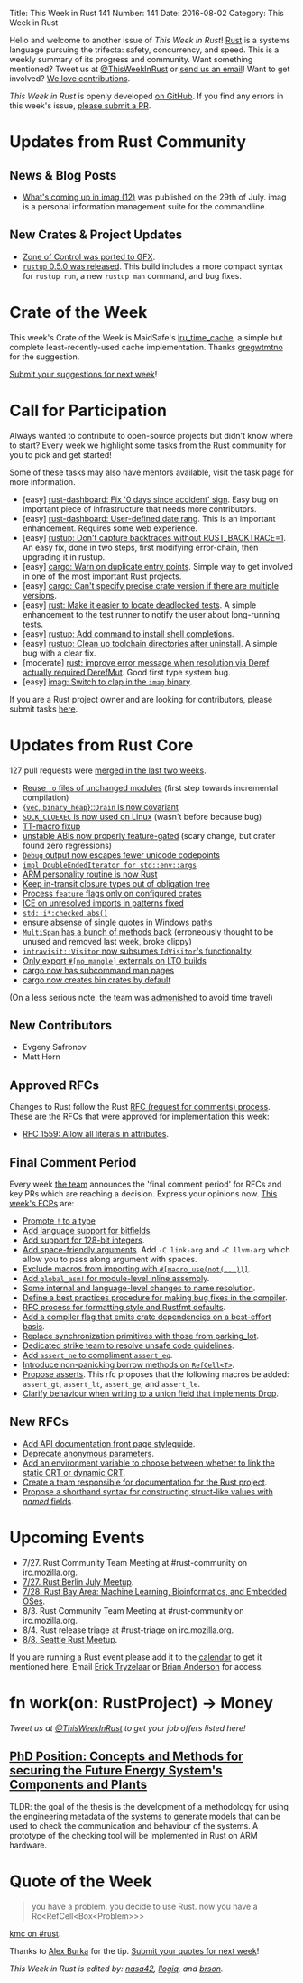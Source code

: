 Title: This Week in Rust 141
Number: 141
Date: 2016-08-02
Category: This Week in Rust

Hello and welcome to another issue of *This Week in Rust*!
[Rust](http://rust-lang.org) is a systems language pursuing the trifecta:
safety, concurrency, and speed. This is a weekly summary of its progress and
community. Want something mentioned? Tweet us at [@ThisWeekInRust](https://twitter.com/ThisWeekInRust) or [send us an
email](mailto:corey@octayn.net?subject=This%20Week%20in%20Rust%20Suggestion)!
Want to get involved? [We love
contributions](https://github.com/rust-lang/rust/blob/master/CONTRIBUTING.md).

*This Week in Rust* is openly developed [on GitHub](https://github.com/cmr/this-week-in-rust).
If you find any errors in this week's issue, [please submit a PR](https://github.com/cmr/this-week-in-rust/pulls).

# Updates from Rust Community

## News & Blog Posts

* [What's coming up in imag (12)](http://beyermatthias.de/blog/2016/07/29/what-s-coming-up-in-imag-12/)
  was published on the 29th of July. imag is a personal information
  management suite for the commandline.

## New Crates & Project Updates

* [Zone of Control was ported to GFX](https://github.com/ozkriff/zoc/issues/183).
* [`rustup` 0.5.0 was released](https://internals.rust-lang.org/t/beta-testing-rustup-rs/3316/149).
  This build includes a more compact syntax for `rustup run`, a new
  `rustup man` command, and bug fixes.

# Crate of the Week

This week's Crate of the Week is MaidSafe's [lru_time_cache](https://crates.io/crates/lru_time_cache), a simple but complete least-recently-used cache implementation. Thanks [gregwtmtno](https://users.rust-lang.org/users/gregwtmtno) for the suggestion.

[Submit your suggestions for next week][submit_crate]!

[submit_crate]: https://users.rust-lang.org/t/crate-of-the-week/2704

# Call for Participation

Always wanted to contribute to open-source projects but didn't know where to start?
Every week we highlight some tasks from the Rust community for you to pick and get started!

Some of these tasks may also have mentors available, visit the task page for more information.

* [easy] [rust-dashboard: Fix '0 days since accident' sign](https://github.com/dikaiosune/rust-dashboard/issues/71).
  Easy bug on important piece of infrastructure that needs more contributors.
* [easy] [rust-dashboard: User-defined date rang](https://github.com/dikaiosune/rust-dashboard/issues/26).
  This is an important enhancement. Requires some web experience.
* [easy] [rustup: Don't capture backtraces without RUST_BACKTRACE=1](https://github.com/rust-lang-nursery/rustup.rs/issues/591#issuecomment-236235677).
  An easy fix, done in two steps, first modifying error-chain, then upgrading it in rustup.
* [easy] [cargo: Warn on duplicate entry points](https://github.com/rust-lang/cargo/issues/2800).
  Simple way to get involved in one of the most important Rust projects.
* [easy] [cargo: Can't specify precise crate version if there are
  multiple versions](https://github.com/rust-lang/cargo/issues/2773).
* [easy] [rust: Make it easier to locate deadlocked
  tests](https://github.com/rust-lang/rust/issues/2873).  A simple
  enhancement to the test runner to notify the user about long-running
  tests.
* [easy] [rustup: Add command to install shell
  completions](https://github.com/rust-lang-nursery/rustup.rs/issues/387#issuecomment-234675568).
* [easy] [rustup: Clean up toolchain directories after
  uninstall](https://github.com/rust-lang-nursery/rustup.rs/issues/596#issuecomment-233716695).
  A simple bug with a clear fix.
* [moderate] [rust: improve error message when resolution via Deref
  actually required
  DerefMut](https://github.com/rust-lang/rust/issues/28419). Good
  first type system bug.
* [easy] [imag: Switch to clap in the `imag` binary](https://github.com/matthiasbeyer/imag/issues/566).

If you are a Rust project owner and are looking for contributors, please submit tasks [here][guidelines].

[guidelines]: https://users.rust-lang.org/t/twir-call-for-participation/4821

# Updates from Rust Core

127 pull requests were [merged in the last two weeks][merged].

[merged]: https://github.com/issues?q=is%3Apr+org%3Arust-lang+is%3Amerged+merged%3A2016-07-25..2016-08-01

* [Reuse `.o` files of unchanged modules](https://github.com/rust-lang/rust/pull/34956) (first step towards incremental compilation)
* [{`vec`, `binary_heap`}::`Drain` is now covariant](https://github.com/rust-lang/rust/pull/34951)
* [`SOCK_CLOEXEC` is now used on Linux](https://github.com/rust-lang/rust/pull/34946) (wasn't before because bug)
* [TT-macro fixup](https://github.com/rust-lang/rust/pull/34908)
* [unstable ABIs now properly feature-gated](https://github.com/rust-lang/rust/pull/34904) (scary change, but crater found zero regressions)
* [`Debug` output now escapes fewer unicode codepoints](https://github.com/rust-lang/rust/pull/34485)
* [`impl DoubleEndedIterator for std::env::args`](https://github.com/rust-lang/rust/pull/33312)
* [ARM personality routine is now Rust](https://github.com/rust-lang/rust/pull/35032)
* [Keep in-transit closure types out of obligation tree](https://github.com/rust-lang/rust/pull/34986)
* [Process `feature` flags only on configured crates](https://github.com/rust-lang/rust/pull/34969)
* [ICE on unresolved imports in patterns fixed](https://github.com/rust-lang/rust/pull/34963)
* [`std::i*:checked_abs()`](https://github.com/rust-lang/rust/pull/35058)
* [ensure absense of single quotes in Windows paths](https://github.com/rust-lang/rust/pull/35117)
* [`MultiSpan` has a bunch of methods back](https://github.com/rust-lang/rust/pull/35094) (erroneously thought to be unused and removed last week, broke clippy)
* [`intravisit::Visitor` now subsumes `IdVisitor`'s functionality](https://github.com/rust-lang/rust/pull/35090)
* [Only export `#[no_mangle]` externals on LTO builds](https://github.com/rust-lang/rust/pull/35069)
* [cargo now has subcommand man pages](https://github.com/rust-lang/cargo/pull/2918)
* [cargo now creates bin crates by default](https://github.com/rust-lang/cargo/pull/2921)

(On a less serious note, the team was [admonished](https://github.com/rust-lang/meeting-minutes/pull/18/files) to avoid time travel)

## New Contributors

* Evgeny Safronov
* Matt Horn

## Approved RFCs

Changes to Rust follow the Rust [RFC (request for comments)
process](https://github.com/rust-lang/rfcs#rust-rfcs). These
are the RFCs that were approved for implementation this week:

* [RFC 1559: Allow all literals in attributes](https://github.com/rust-lang/rfcs/pull/1559).

## Final Comment Period

Every week [the team](https://www.rust-lang.org/team.html) announces the
'final comment period' for RFCs and key PRs which are reaching a
decision. Express your opinions now. [This week's FCPs][fcp] are:

[fcp]: https://github.com/rust-lang/rfcs/labels/final-comment-period

* [Promote `!` to a type](https://github.com/rust-lang/rfcs/pull/1216)
* [Add language support for bitfields](https://github.com/rust-lang/rfcs/pull/1449).
* [Add support for 128-bit integers](https://github.com/rust-lang/rfcs/pull/1504).
* [Add space-friendly arguments](https://github.com/rust-lang/rfcs/pull/1509). Add `-C link-arg` and `-C llvm-arg` which allow you to pass along argument with spaces.
* [Exclude macros from importing with `#[macro_use(not(...))]`](https://github.com/rust-lang/rfcs/pull/1517).
* [Add `global_asm!` for module-level inline assembly](https://github.com/rust-lang/rfcs/pull/1548).
* [Some internal and language-level changes to name resolution](https://github.com/rust-lang/rfcs/pull/1560).
* [Define a best practices procedure for making bug fixes in the compiler](https://github.com/rust-lang/rfcs/pull/1589).
* [RFC process for formatting style and Rustfmt defaults](https://github.com/rust-lang/rfcs/pull/1607).
* [Add a compiler flag that emits crate dependencies on a best-effort basis](https://github.com/rust-lang/rfcs/pull/1622).
* [Replace synchronization primitives with those from parking_lot](https://github.com/rust-lang/rfcs/pull/1632).
* [Dedicated strike team to resolve unsafe code guidelines](https://github.com/rust-lang/rfcs/pull/1643).
* [Add `assert_ne` to compliment `assert_eq`](https://github.com/rust-lang/rfcs/pull/1653).
* [Introduce non-panicking borrow methods on `RefCell<T>`](https://github.com/rust-lang/rfcs/pull/1660).
* [Propose asserts](https://github.com/rust-lang/rfcs/pull/1662). This rfc proposes that the following macros be added: `assert_gt`, `assert_lt`, `assert_ge`, and `assert_le`.
* [Clarify behaviour when writing to a union field that implements Drop](https://github.com/rust-lang/rfcs/pull/1663).

## New RFCs

* [Add API documentation front page styleguide](https://github.com/rust-lang/rfcs/pull/1687).
* [Deprecate anonymous parameters](https://github.com/rust-lang/rfcs/pull/1685).
* [Add an environment variable to choose between whether to link the static CRT or dynamic CRT](https://github.com/rust-lang/rfcs/pull/1684).
* [Create a team responsible for documentation for the Rust project](https://github.com/rust-lang/rfcs/pull/1683).
* [Propose a shorthand syntax for constructing struct-like values with _named_ fields](https://github.com/rust-lang/rfcs/pull/1682).

# Upcoming Events

* 7/27. Rust Community Team Meeting at #rust-community on irc.mozilla.org.
* [7/27. Rust Berlin July Meetup](http://www.meetup.com/Rust-Berlin/events/232583152/).
* [7/28. Rust Bay Area: Machine Learning, Bioinformatics, and Embedded OSes](http://www.meetup.com/Rust-Bay-Area/events/232406852/).
* 8/3. Rust Community Team Meeting at #rust-community on irc.mozilla.org.
* 8/4. Rust release triage at #rust-triage on irc.mozilla.org.
* [8/8. Seattle Rust Meetup](https://www.eventbrite.com/e/mozilla-rust-seattle-meetup-tickets-12222326307?aff=erelexporg).

If you are running a Rust event please add it to the [calendar] to get
it mentioned here. Email [Erick Tryzelaar][erickt] or [Brian
Anderson][brson] for access.

[calendar]: https://www.google.com/calendar/embed?src=apd9vmbc22egenmtu5l6c5jbfc%40group.calendar.google.com
[erickt]: mailto:erick.tryzelaar@gmail.com
[brson]: mailto:banderson@mozilla.com

# fn work(on: RustProject) -> Money

*Tweet us at [@ThisWeekInRust](https://twitter.com/ThisWeekInRust) to get your job offers listed here!*

<!-- Do not roll over to next week -->
## [PhD Position: Concepts and Methods for securing the Future Energy System's Components and Plants](https://stellen.jobs.kit.edu/cgi-bin/appl/list.pl?tmpl=job_details&job_nr=248AF364-5B71-4112-9FBD-0F144C731087&cat_nr=28FD50F7-057E-4EB7-BF74-E00DD530252E&loc_nr=12B87EE0-C700-11D4-8972-0050BAC69B70)

TLDR: the goal of the thesis is the development of a methodology for using the engineering metadata of the systems to generate models that can be used to check the communication and behaviour of the systems. A prototype of the checking tool will be implemented in Rust on ARM hardware.

# Quote of the Week

> you have a problem. you decide to use Rust. now you have a Rc<RefCell<Box<Problem\>\>\>

[kmc on #rust](https://botbot.me/mozilla/rust/2016-07-25/?msg=70207904&page=14).

Thanks to [Alex Burka](https://users.rust-lang.org/users/durka) for the tip. [Submit your quotes for next week][submit]!

[submit]: http://users.rust-lang.org/t/twir-quote-of-the-week/328

*This Week in Rust is edited by: [nasa42](https://github.com/nasa42), [llogiq](https://github.com/llogiq), and [brson](https://github.com/brson).*
